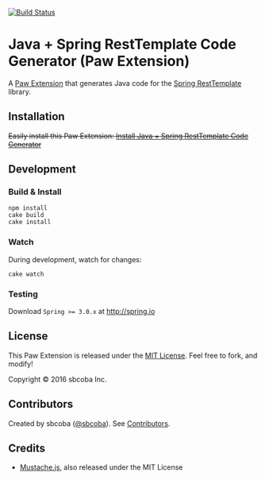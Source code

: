 [![Build Status](https://travis-ci.org/sbcoba/Paw-JavaSpringRestTemplateCodeGenerator.svg?branch=master)](https://travis-ci.org/sbcoba/Paw-JavaSpringRestTemplateCodeGenerator)



# Java + Spring RestTemplate Code Generator (Paw Extension)

A [Paw Extension](http://luckymarmot.com/paw/extensions/) that generates Java code for the [Spring RestTemplate](https://spring.io/guides/gs/consuming-rest) library.

## Installation


~~Easily install this Paw Extension: [Install Java + Spring RestTemplate Code Generator](http://luckymarmot.com/paw/extensions/JavaSpringRestTemplateCodeGenerator)~~

## Development

### Build & Install

```shell
npm install
cake build
cake install
```

### Watch

During development, watch for changes:

```shell
cake watch
```

### Testing

Download `Spring >= 3.0.x` at http://spring.io 

## License

This Paw Extension is released under the [MIT License](LICENSE). Feel free to fork, and modify!

Copyright © 2016 sbcoba Inc.

## Contributors

Created by sbcoba ([@sbcoba](https://github.com/sbcoba)). See [Contributors](https://github.com/sbcoba/Paw-JavaSpringRestTemplateCodeGenerator/graphs/contributors).

## Credits

* [Mustache.js](https://github.com/janl/mustache.js/), also released under the MIT License

